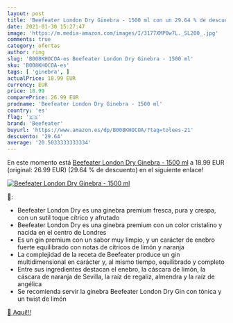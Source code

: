 ```yaml
---
layout: post
title: 'Beefeater London Dry Ginebra - 1500 ml con un 29.64 % de descuento'
date: 2021-01-30 15:27:47
image: 'https://m.media-amazon.com/images/I/3177XMP0w7L._SL200_.jpg'
comments: true
category: ofertas
author: ring
slug: 'B008KHOCOA-es Beefeater London Dry Ginebra - 1500 ml'
sku: 'B008KHOCOA-es'
tags: [ 'ginebra', ]
actualPrice: 18.99 EUR
currency: EUR
price: 18.99
comparePrice: 26.99 EUR
prodname: 'Beefeater London Dry Ginebra - 1500 ml'
country: 'es'
flag: '🇪🇸'
brand: 'Beefeater'
buyurl: 'https://www.amazon.es/dp/B008KHOCOA/?tag=tolees-21'
descuento: '29.64'
average: '20.5033333333334'
---
```


En este momento está [Beefeater London Dry Ginebra - 1500 ml](https://www.amazon.es/dp/B008KHOCOA/?tag=tolees-21) a 18.99 EUR (original: 26.99 EUR) (29.64 %  de descuento) en el siguiente enlace!

[![Beefeater London Dry Ginebra - 1500 ml](https://m.media-amazon.com/images/I/3177XMP0w7L._SL200_.jpg)](https://www.amazon.es/dp/B008KHOCOA/?tag=tolees-21)

🔎:

- Beefeater London Dry es una ginebra premium fresca, pura y crespa, con un sutil toque cítrico y afrutado
- Beefeater London Dry es una ginebra premium con un color cristalino y nacida en el centro de Londres
- Es un gin premium con un sabor muy limpio, y un carácter de enebro fuerte equilibrado con notas de cítricos de limón y naranja
- La complejidad de la receta de Beefeater produce un gin multidimensional en carácter y, al mismo tiempo, equilibrado y completo
- Entre sus ingredientes destacan el enebro, la cáscara de limón, la cáscara de naranja de Sevilla, la raíz de regaliz, almendra y la raíz de angélica
- Se recomienda servir la ginebra Beefeater London Dry Gin con tónica y un twist de limón

[🛒 Aquí!!!](https://www.amazon.es/dp/B008KHOCOA/?tag=tolees-21)
